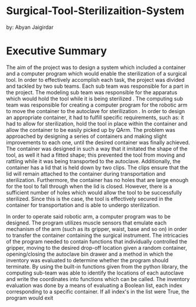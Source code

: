 # Surgical-Tool-Sterilizaition-System
by: Abyan Jaigirdar


# Executive Summary
The aim of the project was to design a system which included a container and a computer program which would enable the sterilization of a
surgical tool. In order to effectively accomplish each task, the project was divided and tackled by two sub
teams. Each sub team was responsible for a part in the project. The modeling sub team was responsible for the
apparatus which would hold the tool while it is being sterilized . The computing sub team was responsible
for creating a computer program for the robotic arm to move the container to the autoclave for sterilization .
In order to design an appropriate container, it had to fulfill specific requirements, such as: it had to allow
for sterilization, hold the tool in place within the container and allow the container to be easily picked up by QArm. The problem was approached by designing a series
of containers and making slight improvements to each one, until the desired container was finally achieved. The container was designed in such a way that it imitated
the shape of the tool, as well it had a fitted shape; this prevented the tool from moving and rattling while it was
being transported to the autoclave. Additionally, the container has a lid that is held down by two clips. The clips
ensure that the lid will remain attached to the container during transportation and sterilization. Furthermore, the
container has no holes that are large enough for the tool to fall through when the lid is closed. However, there is
a sufficient number of holes which would allow the tool to be successfully sterilized. Since this is the case, the
tool is effectively secured in the container for transportation and is able to undergo sterilization.

In order to operate said robotic arm, a computer program was to be designed. The program utilizes
muscle sensors that emulate each mechanism of the arm (such as its gripper, waist, base and so on) in order to
transfer the container containing the surgical instrument. The intricacies of the program needed to contain
functions that individually controlled the gripper, moving to the desired drop-off location given a random
container, opening/closing the autoclave bin drawer and a method in which the inventory was evaluated to
determine whether the program should terminate. By using the built-in functions given from the python library,
the computing sub-team was able to identify the locations of each autoclave and write the coordinates into
functions which can be called. The inventory evaluation was done by a means of evaluating a Boolean list, each
index corresponding to a specific container. If all index's in the list were True, the program would exit
